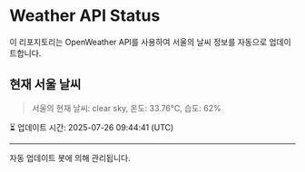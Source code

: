 
# Weather API Status

이 리포지토리는 OpenWeather API를 사용하여 서울의 날씨 정보를 자동으로 업데이트합니다.

## 현재 서울 날씨
> 서울의 현재 날씨: clear sky, 온도: 33.76°C, 습도: 62%

⏳ 업데이트 시간: 2025-07-26 09:44:41 (UTC)

---
자동 업데이트 봇에 의해 관리됩니다.
